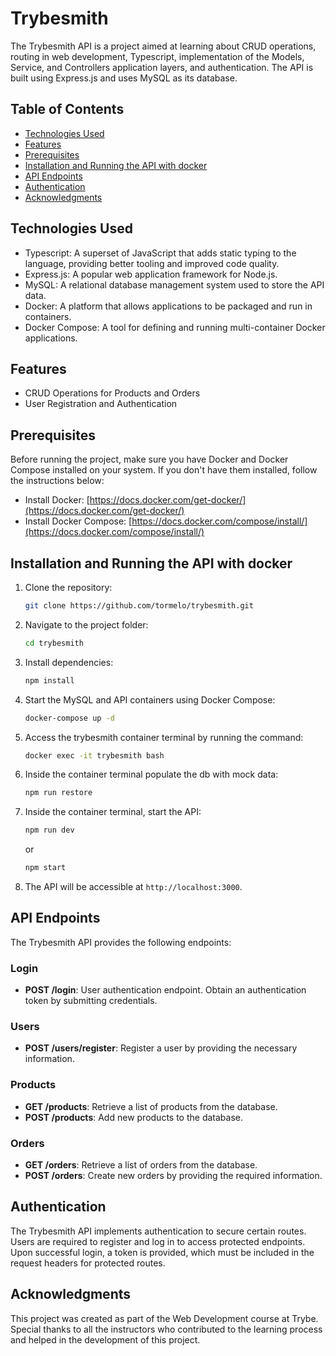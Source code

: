 # Trybesmith

The Trybesmith API is a project aimed at learning about CRUD operations, routing in web development, Typescript, implementation of the Models, Service, and Controllers application layers, and authentication. The API is built using Express.js and uses MySQL as its database.

## Table of Contents

* [Technologies Used](#technologies-used)
* [Features](#features)
* [Prerequisites](#prerequisites)
* [Installation and Running the API with docker](#installation-and-running-the-api-with-docker)
* [API Endpoints](#api-endpoints)
* [Authentication](#authentication)
* [Acknowledgments](#acknowledgments)

## Technologies Used
- Typescript: A superset of JavaScript that adds static typing to the language, providing better tooling and improved code quality.
- Express.js: A popular web application framework for Node.js.
- MySQL: A relational database management system used to store the API data.
- Docker: A platform that allows applications to be packaged and run in containers.
- Docker Compose: A tool for defining and running multi-container Docker applications.

## Features
- CRUD Operations for Products and Orders
- User Registration and Authentication

## Prerequisites

Before running the project, make sure you have Docker and Docker Compose installed on your system. If you don't have them installed, follow the instructions below:

- Install Docker: [https://docs.docker.com/get-docker/](https://docs.docker.com/get-docker/)
- Install Docker Compose: [https://docs.docker.com/compose/install/](https://docs.docker.com/compose/install/)

## Installation and Running the API with docker

1. Clone the repository:
    ```bash
    git clone https://github.com/tormelo/trybesmith.git
    ```
2. Navigate to the project folder:
    ```bash
    cd trybesmith
    ```
3. Install dependencies:
    ```bash
    npm install
    ```
4. Start the MySQL and API containers using Docker Compose:
    ```bash
    docker-compose up -d
    ```
5. Access the trybesmith container terminal by running the command:
    ```bash
    docker exec -it trybesmith bash
    ```
6. Inside the container terminal populate the db with mock data:
    ```bash
    npm run restore
    ```
7. Inside the container terminal, start the API:
    ```bash
    npm run dev
    ```
    or
     ```bash
    npm start
    ```
8. The API will be accessible at `http://localhost:3000`.

## API Endpoints

The Trybesmith API provides the following endpoints:

### Login
- **POST /login**: User authentication endpoint. Obtain an authentication token by submitting credentials.

### Users
- **POST /users/register**: Register a user by providing the necessary information.

### Products
- **GET /products**: Retrieve a list of products from the database.
- **POST /products**: Add new products to the database.

### Orders
- **GET /orders**: Retrieve a list of orders from the database.
- **POST /orders**: Create new orders by providing the required information.

## Authentication

The Trybesmith API implements authentication to secure certain routes. Users are required to register and log in to access protected endpoints. Upon successful login, a token is provided, which must be included in the request headers for protected routes.

## Acknowledgments

This project was created as part of the Web Development course at Trybe. Special thanks to all the instructors who contributed to the learning process and helped in the development of this project.